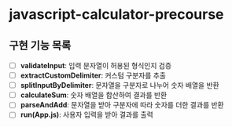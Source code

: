 # javascript-calculator-precourse

## 구현 기능 목록

- [ ] **validateInput**: 입력 문자열이 허용된 형식인지 검증
- [ ] **extractCustomDelimiter**: 커스텀 구분자를 추출
- [ ] **splitInputByDelimiter**: 문자열을 구분자로 나누어 숫자 배열을 반환
- [ ] **calculateSum**: 숫자 배열을 합산하여 결과를 반환
- [ ] **parseAndAdd**: 문자열을 받아 구분자에 따라 숫자를 더한 결과를 반환
- [ ] **run(App.js)**: 사용자 입력을 받아 결과를 출력
